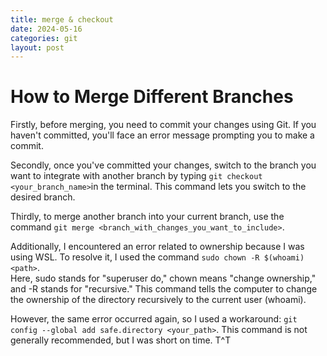 ```yaml
---
title: merge & checkout
date: 2024-05-16
categories: git
layout: post
---
```

# How to Merge Different Branches
Firstly, before merging, you need to commit your changes using Git. If you haven't committed, you'll face an error message prompting you to make a commit.  

Secondly, once you've committed your changes, switch to the branch you want to integrate with another branch by typing `git checkout <your_branch_name>`in the terminal. This command lets you switch to the desired branch.  

Thirdly, to merge another branch into your current branch, use the command `git merge <branch_with_changes_you_want_to_include>`.  

Additionally, I encountered an error related to ownership because I was using WSL. To resolve it, I used the command `sudo chown -R $(whoami) <path>`.  
Here, sudo stands for "superuser do," chown means "change ownership," and -R stands for "recursive." This command tells the computer to change the ownership of the directory recursively to the current user (whoami).  

However, the same error occurred again, so I used a workaround: `git config --global add safe.directory <your_path>`. This command is not generally recommended, but I was short on time. T^T